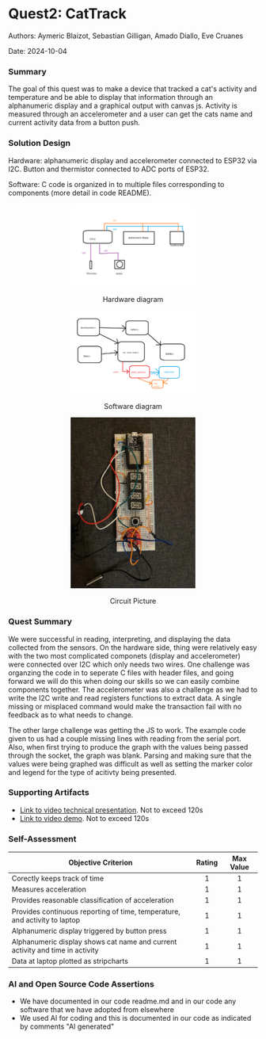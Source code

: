 # Quest2: CatTrack

Authors:  Aymeric Blaizot, Sebastian Gilligan, Amado Diallo, Eve Cruanes

Date: 2024-10-04

### Summary

The goal of this quest was to make a device that tracked a cat's activity and temperature and be able to display that
information through an alphanumeric display and a graphical output with canvas js. Activity is measured through an
accelerometer and a user can get the cats name and current activity data from a button push.

### Solution Design

Hardware: alphanumeric display and accelerometer connected to ESP32 via I2C. Button and thermistor connected to ADC 
ports of ESP32.

Software: C code is organized in to multiple files corresponding to components (more detail in code README).

<p align="center">
<img src="./images/EC444Quest2HW.png" width="50%">
</p>
<p align="center">
Hardware diagram
</p>

<p align="center">
<img src="./images/EC444Quest2SW.png" width="50%">
</p>
<p align="center">
Software diagram
</p>

<p align="center">
<img src="./images/EC444Quest2Pic.png" width="50%">
</p>
<p align="center">
Circuit Picture
</p>

### Quest Summary
We were successful in reading, interpreting, and displaying the data collected from the sensors. On the hardware side,
thing were relatively easy with the two most complicated componets (display and accelerometer) were connected over I2C
which only needs two wires. One challenge was organzing the code in to seperate C files with header files, and going forward
we will do this when doing our skills so we can easily combine components together. The accelerometer was also a challenge as we had to write the I2C write and read registers functions to extract data. A single missing or misplaced command would make the transaction fail with no feedback as to what needs to change.

 The other large challenge was getting the JS to work. The example code given to us had a couple missing lines with reading from the serial port. Also, when first trying to produce the graph with the values being passed through the socket, the graph was blank. Parsing and making sure that the values were being graphed was difficult as well as setting the marker color and legend for the type of acitivty being presented.  



### Supporting Artifacts
- [Link to video technical presentation](https://drive.google.com/file/d/1ONn7RTq1PrA78Xwzjg-EZ1dZ2OFQRsEe/view?usp=sharing). Not to exceed 120s
- [Link to video demo](https://drive.google.com/file/d/16MaCjKz44M4cqcceWfa96l1EMOn6ckRZ/view?usp=drive_link). Not to exceed 120s

### Self-Assessment 

| Objective Criterion | Rating | Max Value  | 
|---------------------------------------------|:-----------:|:---------:|
| Corectly keeps track of time | 1 |  1     | 
| Measures acceleration | 1 |  1     | |
| Provides reasonable classification of acceleration | 1 |  1     | |
| Provides continuous reporting of time, temperature, and activity to laptop | 1 |  1     | 
| Alphanumeric display triggered by button press | 1 |  1     | 
| Alphanumeric display shows cat name and current activity and time in activity | 1 |  1     | 
| Data at laptop plotted as stripcharts | 1  |  1     | 



### AI and Open Source Code Assertions

- We have documented in our code readme.md and in our code any software that we have adopted from elsewhere
- We used AI for coding and this is documented in our code as indicated by comments "AI generated" 


